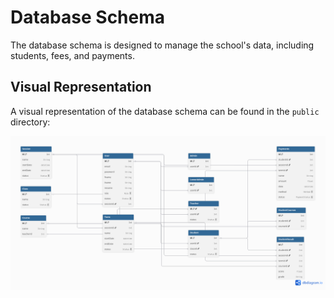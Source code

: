 # Database Schema

The database schema is designed to manage the school's data, including students, fees, and payments.

## Visual Representation

A visual representation of the database schema can be found in the `public` directory:

![Database Schema](../public/Ifeoluwa%20School.png)
